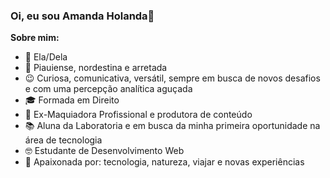 ### Oi, eu sou Amanda Holanda👋

**Sobre mim:**
- :sunflower: Ela/Dela
- :cactus: Piauiense, nordestina e arretada 
- :wink: Curiosa, comunicativa, versátil, sempre em busca de novos desafios e com uma percepção analítica aguçada
- :mortar_board: Formada em Direito 
- :kiss: Ex-Maquiadora Profissional e produtora de conteúdo 
- :books: Aluna da Laboratoria e em busca da minha primeira oportunidade na área de tecnologia
- :nerd_face: Estudante de Desenvolvimento Web 
- 💓 Apaixonada por: tecnologia, natureza, viajar e novas experiências
<!--
**amanda-holanda/amanda-holanda** is a ✨ _special_ ✨ repository because its `README.md` (this file) appears on your GitHub profile.
- 
- 👯 I’m looking to collaborate on ...
- 🤔 I’m looking for help with ...
- 💬 Ask me about ...
- 📫 How to reach me: ...
- 😄 Pronouns: ...
-->



